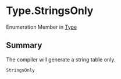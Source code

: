 # Type.StringsOnly

Enumeration Member in [Type](api/csharp/yarn.compiler.compilationjob.type.md)

## Summary

The compiler will generate a string table
only.

```csharp
StringsOnly
```

